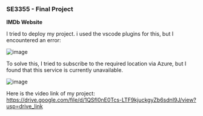 ### **SE3355 - Final Project**
**IMDb Website**

I tried to deploy my project. i used the vscode plugins for this, but I encountered an error:

![image](https://github.com/ilayda-g/imdb-website/assets/139793730/0f6c2e2d-469e-4b6b-8c4b-94e87006c240)

To solve this, I tried to subscribe to the required location via Azure, but I found that this service is currently unavailable.

![image](https://github.com/ilayda-g/imdb-website/assets/139793730/19c20c09-f0ad-457b-ac4f-2f2f1be60994)

Here is the video link of my project: https://drive.google.com/file/d/1QSfl0nE0Tcs-LTF9kjuckgyZb6sdnI9J/view?usp=drive_link
